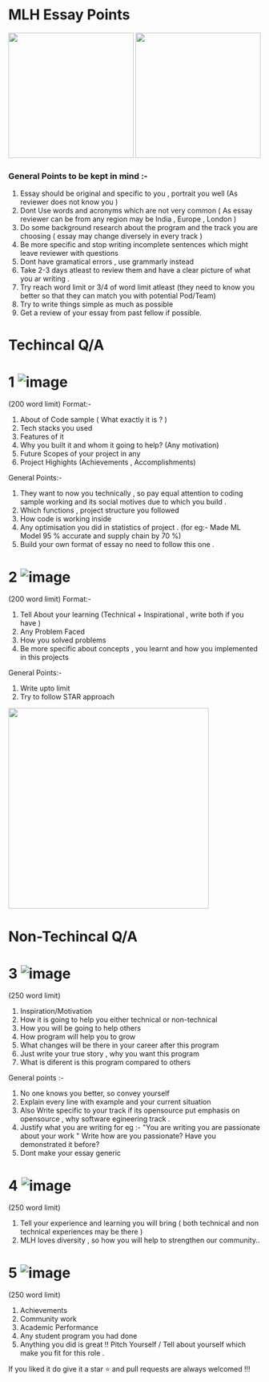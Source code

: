 # MLH Essay Points
<img src="https://user-images.githubusercontent.com/56452820/131732105-6ce1bbab-df58-46d2-b81f-13a4d70c5ef5.png" height="250px" />   <img src="https://user-images.githubusercontent.com/56452820/131732194-a1cf4834-e6b7-46e9-8f2b-1e8cd17d1cc4.png" height="250px" />
### General Points to be kept in mind :-
1. Essay should be original and specific to you , portrait you well (As reviewer does not know you )
1. Dont Use words and acronyms which are not very common ( As essay reviewer can be from any region may be India , Europe , London )
1. Do some background research about the program and the track you are choosing ( essay may change diversely in every track )
2. Be more specific and stop writing incomplete sentences which might leave reviewer with questions
3. Dont have gramatical errors , use grammarly instead
4. Take 2-3 days atleast to review them and have a clear picture of what you ar writing . 
5. Try reach word limit or 3/4 of word limit atleast (they need to know you better so that they can match you with potential Pod/Team)
6. Try to write things simple as much as possible
7. Get a review of your essay from past fellow if possible. 

# Techincal Q/A 
# 1 ![image](https://user-images.githubusercontent.com/56452820/131733667-7b3edab0-8447-4846-af45-bcd8d3e4987d.png) 
(200 word limit)
Format:-
1. About of Code sample ( What exactly it is ? )
2. Tech stacks you used 
3. Features of it 
4. Why you built it and whom it going to help? (Any motivation)
5. Future Scopes of your project in any 
6. Project Highights (Achievements , Accomplishments)

General Points:-
1. They want to now you technically , so pay equal attention to coding sample working and its social motives due to which you build . 
2. Which functions , project structure you followed 
3. How code is working inside 
4. Any optimisation you did in statistics of project . (for eg:- Made ML Model 95 % accurate and supply chain by 70 %)
5. Build your own format of essay no need to follow this one .

# 2 ![image](https://user-images.githubusercontent.com/56452820/131733729-6c215c8d-819c-4be1-b9a5-bfc19015c00c.png)
(200 word limit)
Format:-
1. Tell About your learning (Technical + Inspirational , write both if you have )
2. Any Problem Faced
3. How you solved problems 
4. Be more specific about concepts , you learnt and how you implemented in this projects 

General Points:-
1. Write upto limit 
2. Try to follow STAR approach  
<img src="https://user-images.githubusercontent.com/56452820/131741393-8f7c2006-06bc-45db-85d9-3485cc1c0b0b.png" height="400px"/>  


# Non-Techincal Q/A 
# 3 ![image](https://user-images.githubusercontent.com/56452820/131733517-318d1787-d08f-493e-b27f-265b021f9fc8.png) 
(250 word limit)
1. Inspiration/Motivation 
2. How it is going to help you either technical or non-technical
3. How you will be going to help others 
4. How program will help you to grow 
5. What changes will be there in your career after this program
6. Just write your true story , why you want this program 
7. What is diferent is this program compared to others 

General points :- 
1. No one knows you better, so convey yourself 
2. Explain every line with example and your current situation 
3. Also Write specific to your track if its opensource put emphasis on opensource , why software egineering track .
4. Justify what you are writing 
for eg :- "You are writing you are passionate about your work " Write how are you passionate? Have you demonstrated it before? 
5. Dont make your essay generic 

# 4 ![image](https://user-images.githubusercontent.com/56452820/131733436-13eb4f75-81ab-4abb-ba8d-f77e77a990e4.png)
(250 word limit)
1. Tell your experience and learning you will bring ( both technical  and non technical experiences may be there )
2. MLH loves diversity , so how you will help to strengthen our community..
 
# 5 ![image](https://user-images.githubusercontent.com/56452820/131733601-49c20461-bc8c-4956-92b1-885859125005.png) 
(250 word limit)
1. Achievements 
2. Community work
3. Academic Performance
4. Any student program you had done 
5. Anything you did is great !!
Pitch Yourself / Tell about yourself which make you fit for this role .


If you liked it do give it a star ⭐ and pull requests are always welcomed !!!


